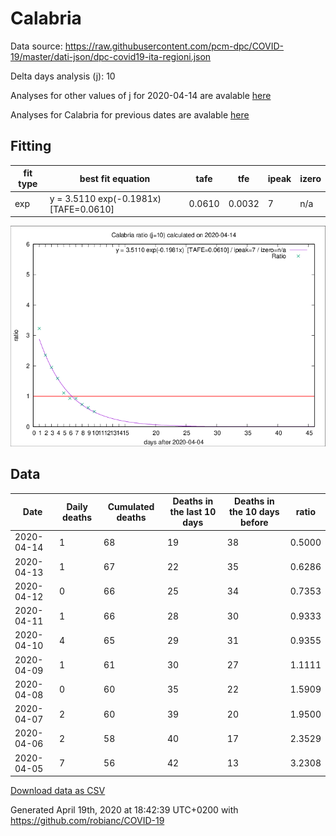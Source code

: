# Calabria

Data source: https://raw.githubusercontent.com/pcm-dpc/COVID-19/master/dati-json/dpc-covid19-ita-regioni.json

Delta days analysis (j): 10

Analyses for other values of j for 2020-04-14 are avalable [here](../2020-04-14/README.md)

Analyses for Calabria for previous dates are avalable [here](../README.md)

## Fitting 
|fit type|best fit equation|tafe|tfe|ipeak|izero|
|-------|-----|--------|------|---|---|
|exp|y = 3.5110 exp(-0.1981x)  [TAFE=0.0610]|0.0610|0.0032|7|n/a|

![Plot](COVID-19_calabria_j10_2020-04-14.png)

## Data
|Date|Daily deaths|Cumulated deaths|Deaths in the last 10 days|Deaths in the 10 days before|ratio|
|----|----------|-----------|-------|--------------------|-----|
|2020-04-14|1|68|19|38|0.5000|
|2020-04-13|1|67|22|35|0.6286|
|2020-04-12|0|66|25|34|0.7353|
|2020-04-11|1|66|28|30|0.9333|
|2020-04-10|4|65|29|31|0.9355|
|2020-04-09|1|61|30|27|1.1111|
|2020-04-08|0|60|35|22|1.5909|
|2020-04-07|2|60|39|20|1.9500|
|2020-04-06|2|58|40|17|2.3529|
|2020-04-05|7|56|42|13|3.2308|

[Download data as CSV](COVID-19_calabria_j10_2020-04-14.csv)

Generated April 19th, 2020 at 18:42:39 UTC+0200 with https://github.com/robianc/COVID-19
